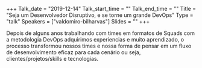 +++
Talk_date = "2019-12-14"
Talk_start_time = ""
Talk_end_time = ""
Title = "Seja um Desenvolvedor Disruptivo, e se torne um grande DevOps"
Type = "talk"
Speakers = ["valdomiro-bilharvas"]
Slides = ""
+++

Depois de alguns anos trabalhando com times em formatos de Squads com a metodologia DevOps adquirimos experiencias e muito aprendizado, o processo transformou nossos times e nossa forma de pensar em um fluxo de desenvolvimento eficaz para cada cenário ou seja, clientes/projetos/skills e tecnologias.
